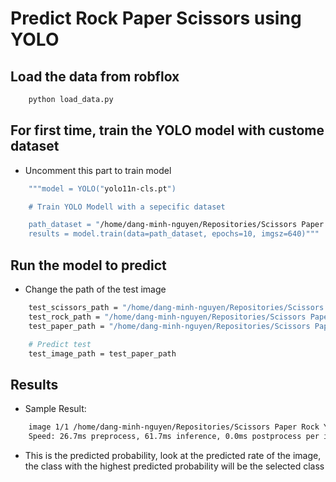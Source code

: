 # Predict Rock Paper Scissors using YOLO

## Load the data from robflox

```bash
    python load_data.py
```

## For first time, train the YOLO model with custome dataset

- Uncomment this part to train model

```bash
    """model = YOLO("yolo11n-cls.pt")

    # Train YOLO Modell with a sepecific dataset

    path_dataset = "/home/dang-minh-nguyen/Repositories/Scissors Paper Rock YOLO 2/Rock-Paper-Scissors-1"
    results = model.train(data=path_dataset, epochs=10, imgsz=640)"""
```

## Run the model to predict

- Change the path of the test image

```bash
    test_scissors_path = "/home/dang-minh-nguyen/Repositories/Scissors Paper Rock YOLO 2/test/scissor_test.jpg"
    test_rock_path = "/home/dang-minh-nguyen/Repositories/Scissors Paper Rock YOLO 2/test/rock.jpeg"
    test_paper_path = "/home/dang-minh-nguyen/Repositories/Scissors Paper Rock YOLO 2/test/paper.jpg"

    # Predict test
    test_image_path = test_paper_path
```

## Results

- Sample Result:

```bash
    image 1/1 /home/dang-minh-nguyen/Repositories/Scissors Paper Rock YOLO 2/test/paper.jpg: 640x640 paper 0.59, scissors 0.38, rock 0.03, 61.7ms
    Speed: 26.7ms preprocess, 61.7ms inference, 0.0ms postprocess per image at shape (1, 3, 640, 640)
```

- This is the predicted probability, look at the predicted rate of the image, the class with the highest predicted probability will be the selected class
